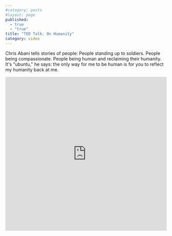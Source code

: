 ```yaml
---
#category: posts
#layout: page
published: 
  - true
  - "true"
title: "TED Talk: On Humanity"
category: video
---
```

Chris Abani tells stories of people: People standing up to soldiers. People being compassionate. People being human and reclaiming their humanity. It's "ubuntu," he says: the only way for me to be human is for you to reflect my humanity back at me.

<iframe src="http://embed.ted.com/talks/chris_abani_muses_on_humanity.html" style="max-width:100%;" width="853" height="480" frameborder="0" scrolling="no" webkitAllowFullScreen mozallowfullscreen allowFullScreen></iframe>
